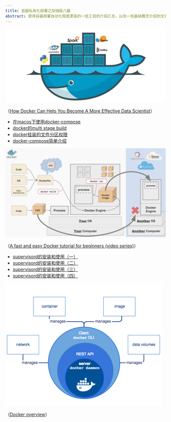 ```yaml
---
title: 容器私有化部署之加强版八篇
abstract: 使得容器部署自动化程度更高的一些工具的介绍汇总，以及一些基础概念介绍的文章。
---
```




![](https://raw.githubusercontent.com/liweinan/blogpic2019/master/data/may14/1_JAJ910fg52ODIRZjHXASBQ.png)

（[How Docker Can Help You Become A More Effective Data Scientist](https://towardsdatascience.com/how-docker-can-help-you-become-a-more-effective-data-scientist-7fc048ef91d5)）

- [在macos下使用docker-compose](http://weinan.io/2019/05/08/docker.html)
- [docker的multi stage build](http://weinan.io/2019/05/07/docker.html)
- [docker挂装的文件分区权限](http://weinan.io/2019/04/07/docker.html)
- [docker-compose简单介绍](http://weinan.io/2019/04/08/docker.html)

![](https://raw.githubusercontent.com/liweinan/blogpic2019/master/data/may14/547D083A-D6B1-41FD-9F6C-284C315A7E3D.png)

（[A fast and easy Docker tutorial for beginners (video series)](https://medium.freecodecamp.org/docker-quick-start-video-tutorials-1dfc575522a0)）

- [supervisord的安装和使用（一）](http://weinan.io/2019/03/25/supervisord.html)
- [supervisord的安装和使用（二）](http://weinan.io/2019/03/26/supervisord.html)
- [supervisord的安装和使用（三）](http://weinan.io/2019/03/27/supervisord.html)
- [supervisord的安装和使用（四）](http://weinan.io/2019/03/30/supervisord.html)

![](https://raw.githubusercontent.com/liweinan/blogpic2019/master/data/may14/engine-components-flow.png)

（[Docker overview](https://docs.docker.com/engine/docker-overview/)）



